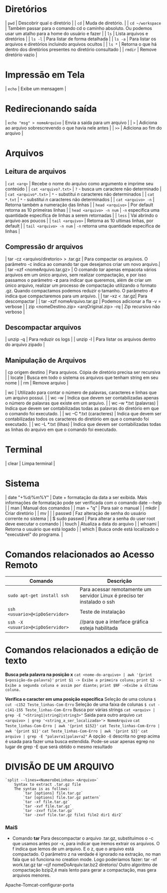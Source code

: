 # Diretórios
| `pwd`                 | Descobrir qual o diretório        |
| `cd`                  | Muda de diretório.                |
| `cd ~/workspace`      | Também passar para o comando cd o caminho absoluto. Ou podemos usar um atalho para a home do usuário e fazer |
| `ls`                  | Lista arquivos e diretórios                                               |
| `ls -l`               | Para listar de forma detalhada                                            |
| `ls -a`               | Para listar os arquivos e diretórios incluindo arquivos ocultos           |
| `ls *`                | Retorna o que há dentro dos diretórios presentes no diretório consultado  |
| `rmdir`               | Remove diretório vazio            | 


# Impressão em Tela
| `echo`                | Exibe um mensagem | 


# Redirecionando saída
| `echo "msg" > nomeArquivo`  | Envia a saida para um arquivo |
|  `>`                        | Adiciona ao arquivo sobrescrevendo o que havia nele antes |
|  `>>`                       | Adiciona ao fim do arquivo |


# Arquivos 

##  Leitura de arquivos
| `cat <arq>`                 | Recebe o nome do arquivo como argumento e imprime seu conteúdo | 
| `cat <arquivo?.txt>`        | `?` - busca um caractere não determinado    |
| `cat <arquivo*.txt>`        | `*` - substitui _n_ caracteres não determinados     |
| `cat *.txt`                 | `*` - substitui _n_ caracteres não determinados     |
| `cat <arquivo> -n`          | Retorna também a numeração das linhas   |
| `head <arquivo>`            | Por default retorna as 10 primeiras linhas  |
| `head <arquivo> -n num`     | `-n` especifica uma quantidade especifica de linhas a serem retornadas  |
| `less`                      | Vai abrindo o arquivo aos poucos    |
| `tail <arquivo>`            | Retorna as 10 ultimas linhas, por default   |
| `tail <arquivo> -n num`     | `-n` retorna uma quantidade especifica de linhas    |


## Compressão dr arquivos
| tar -cz <arquivo/diretorio> > <novoarquivo>.tar.gz | Para compactar os arquivos. O parâmetro -c indica ao comando tar que desejamos criar um novo arquivo.|
| tar –xzf <nomeArquivo.tar.gz> | O comando _tar_ apenas empacota vários arquivos em um único arquivo, sem realizar compactação, e por isso passamos o parâmetro **-z** para indicar que queremos, além de criar um único arquivo, realizar um processo de compactação utilizando o formato .gz. Quando compactamos podemos reduzir o tamanho. O parâmetro **-f** indica que compactaremos para um arquivo. |
| tar –xz < <nomeArquivo>.tar.gz| Para descompactar                                 |
| tar –xzf nomeArquivo.tar.gz   | Podemos adicionar a fla -v = verbose              |
| zip <nomeDestino.zip> <arqOriginal.zip> -rq | Zip recursivo não verboso           | 


## Descompactar arquivos
| unzip -q                      | Para reduzir os logs                              |
| unzip -l                      | Para listar os arquivos dentro do arquivo zipado  |


## Manipulação de Arquivos
| cp origem destino         | Para arquivos. Cópia de diretório precisa ser recursiva | 
| locate <string>           | Busca em todo o sistema os arquivos que tenham string em seu nome     |
| rm                        | Remove arquivo                    |

| wc                            | Utilizado para contar o número de palavras, caracteres e linhas que um arquivo possui.    |
| wc –w                         | Indica que devem ser contabilizadas apenas o número de palavras que existe em um arquivo. |
| wc –w *.txt  (palavras)       | Indica que devem ser contabilizadas todas as palavras do diretório em que o comando foi executado. |
| wc –C *.txt  (caracteres)      | Indica que devem ser contabilizadas todos os caracteres do diretório em que o comando foi executado. |
| wc –L *.txt  (lihas)           | Indica que devem ser contabilizadas todas as linhas do arquivo em que o comando foi executado.


# Terminal
| clear                     | Limpa terminal                    |


# Sistema
| date "+%d/%m%Y"           | Date + formatação da data a ser exibida. Mais informações de formatação pode ser verificada com o comando date --help |
| man <cmd>                 | Manual dos comandos               |
| man + "q"                 | Para sair o manual                |
| mkdir                     | Criar diretório                   | 
| mv <origem> <destino>     |                                   |
| passwd                    | Faz alteração de senha do usuário corrente no sistema     |
| $  sudo passwd            | Para alterar a senha do user root deve executar o comando |
| touch <arquivo>               | Atualiza a data do arquivo                            |
| whoami                        | Retorna o usuário que está logado                     |
| which <programa>              | Busca onde está localizado o "executável" do programa. | 


# **Comandos relacionados ao Acesso Remoto**
| Comando                           | Descrição|
|---------                          | ---------|
| `sudo apt-get install ssh`        | Para acessar remotamente um servidor Linux é preciso ter instalado o ssh | 
| `ssh <usuario>@<ipDoServidor>`    | Teste de instalação | 
| `ssh -X <usuario>@<ipDoServidor>` |  //para que a interface gráfica esteja habilitada  


# Comandos relacionados a edição de texto
**Busca pela palavra na posição x**
    `cat <nome-do-arquivo> | awk '{print $<posição-da-palavra}'`
        `print $1 -> Exibe a primeira coluna;`
        `print $2 -> Exibe a segunda coluna e assim por diante;`
        `print $NF ->Exibe a última coluna.`

**Verifica o caracter em uma posição especifica**
    Seleção de uma coluna
        `$ cut -c152 Teste_linhas-Com-Erro`
    Seleção de uma faixa de colunas
        `$ cut -c141-155 Teste_linhas-Com-Erro`
    Busca por várias strings
        `cat <arquiv> | grep -E "<String1|string2|string3>"`
    Saida para outro arquivo
        `cat <arquivo> | grep '<string_a_ser_localizada>'> NomeArquivo`
        `cat Teste_linhas-Com-Erro | awk '{print $152}'`
        `cat Teste_linhas-Com-Erro | awk '{print $1}'`
        `cat Teste_linhas-Com-Erro | awk '{print $3}'`
        `cat arquivo | grep -E "palavra1|palavra2"`
        A opção `-E` descrita no grep acima é usada para fazer uma busca estendida. 
        Pode-se usar apenas egrep no lugar de grep -E que será obtido o mesmo resultado

# **DIVISÃO DE UM ARQUIVO**
    `split --lines=<NumeroDeLinhas> <Arquivo>`
        Syntax to extract .tar.gz file
        The syntax is as follows:
            `tar [options] file.tar.gz`
            `tar [options] file.tar.gz pattern`
            `tar -xf file.tar.gz`
            `tar -xvf file.tar.gz`
            `tar -zxvf file.tar.gz`
            `tar -zxvf file.tar.gz file1 file2 dir1 dir2`

### MaiS

* Comando **tar**
Para descompactar o arquivo .tar.gz, substituímos o -c que usamos antes por -x, para indicar que iremos extrair os arquivos. 
O f indica que lemos de um arquivo. E o z, que o arquivo está compactado. 
O parâmetro z na verdade é ignorado na extração, no man fala que só funciona no creation mode. 
Logo poderíamos fazer: tar -xf work.tar.gz 
tar –cjf nomeDoArquiv.tar.bz2 diretorio/ 
Outro algoritmo de compactação bzip2,é mais lento para gerar a compactação, mas gera arquivos menores. 


Apache-Tomcat-configurar-porta